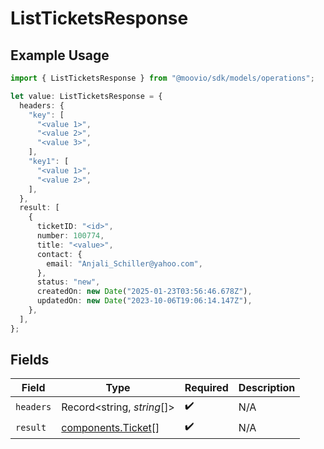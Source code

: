 # ListTicketsResponse

## Example Usage

```typescript
import { ListTicketsResponse } from "@moovio/sdk/models/operations";

let value: ListTicketsResponse = {
  headers: {
    "key": [
      "<value 1>",
      "<value 2>",
      "<value 3>",
    ],
    "key1": [
      "<value 1>",
      "<value 2>",
    ],
  },
  result: [
    {
      ticketID: "<id>",
      number: 100774,
      title: "<value>",
      contact: {
        email: "Anjali_Schiller@yahoo.com",
      },
      status: "new",
      createdOn: new Date("2025-01-23T03:56:46.678Z"),
      updatedOn: new Date("2023-10-06T19:06:14.147Z"),
    },
  ],
};
```

## Fields

| Field                                                    | Type                                                     | Required                                                 | Description                                              |
| -------------------------------------------------------- | -------------------------------------------------------- | -------------------------------------------------------- | -------------------------------------------------------- |
| `headers`                                                | Record<string, *string*[]>                               | :heavy_check_mark:                                       | N/A                                                      |
| `result`                                                 | [components.Ticket](../../models/components/ticket.md)[] | :heavy_check_mark:                                       | N/A                                                      |